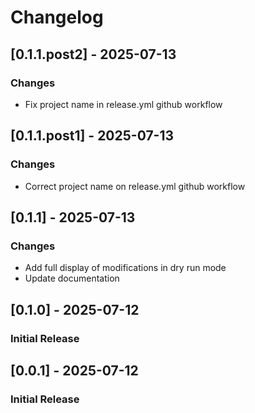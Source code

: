 # Changelog

## [0.1.1.post2] - 2025-07-13

 ### Changes
- Fix project name in release.yml github workflow



## [0.1.1.post1] - 2025-07-13

 ### Changes
- Correct project name on release.yml github workflow



## [0.1.1] - 2025-07-13

 ### Changes
- Add full display of modifications in dry run mode
- Update documentation



## [0.1.0] - 2025-07-12

 ### Initial Release



## [0.0.1] - 2025-07-12

 ### Initial Release



